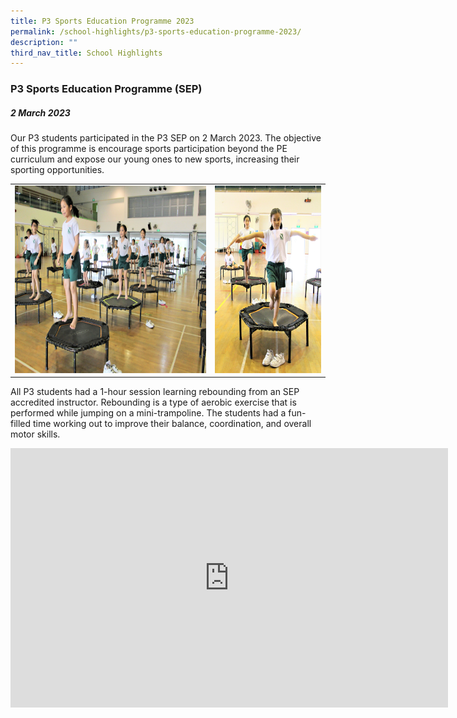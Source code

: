 ```yaml
---
title: P3 Sports Education Programme 2023
permalink: /school-highlights/p3-sports-education-programme-2023/
description: ""
third_nav_title: School Highlights
---
```

### P3 Sports Education Programme (SEP)

##### 2 March 2023


Our P3 students participated in the P3 SEP on 2 March 2023. The objective of this programme is encourage sports participation beyond the PE curriculum and expose our young ones to new sports, increasing their sporting opportunities.

<table>
<tbody><tr>
		<td><img alt="p3sep01" src="/images/P3%20SEP%202023/p3sep01.JPG" style="width:450px;height:300px;"> </td>
		<td><img alt="p3sep02" src="/images/P3%20SEP%202023/p3sep02.JPG" style="width:250px;height:300px;"> </td>
</tr></tbody></table>	

All P3 students had a 1-hour session learning rebounding from an SEP accredited instructor.  Rebounding is a type of aerobic exercise that is performed while jumping on a mini-trampoline. The students had a fun-filled time working out to improve their balance, coordination, and overall motor skills.


<center><iframe allowfullscreen="" allow="accelerometer; autoplay; clipboard-write; encrypted-media; gyroscope; picture-in-picture; web-share" frameborder="0" title="YouTube video player" src="https://www.youtube.com/embed/BAZem_F49jk" height="415" width="700"></iframe></center>